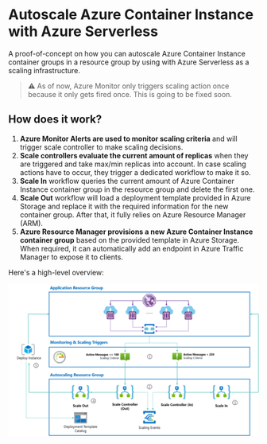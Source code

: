 # Autoscale Azure Container Instance with Azure Serverless

A proof-of-concept on how you can autoscale Azure Container Instance container groups in a resource group by using with Azure Serverless as a scaling infrastructure.

> ⚠ As of now, Azure Monitor only triggers scaling action once because it only gets fired once. This is going to be fixed soon.

## How does it work?

1. **Azure Monitor Alerts are used to monitor scaling criteria** and will trigger scale controller to make scaling decisions.
2. **Scale controllers evaluate the current amount of replicas** when they are triggered and take max/min replicas into account. In case scaling actions have to occur, they trigger a dedicated workflow to make it so.
3. **Scale In** workflow queries the current amount of Azure Container Instance container group in the resource group and delete the first one.
4. **Scale Out** workflow will load a deployment template provided in Azure Storage and replace it with the required information for the new container group. After that, it fully relies on Azure Resource Manager (ARM).
5. **Azure Resource Manager provisions a new Azure Container Instance container group** based on the provided template in Azure Storage. When required, it can automatically add an endpoint in Azure Traffic Manager to expose it to clients.

Here's a high-level overview:

![Overview](./media/overview.png)
